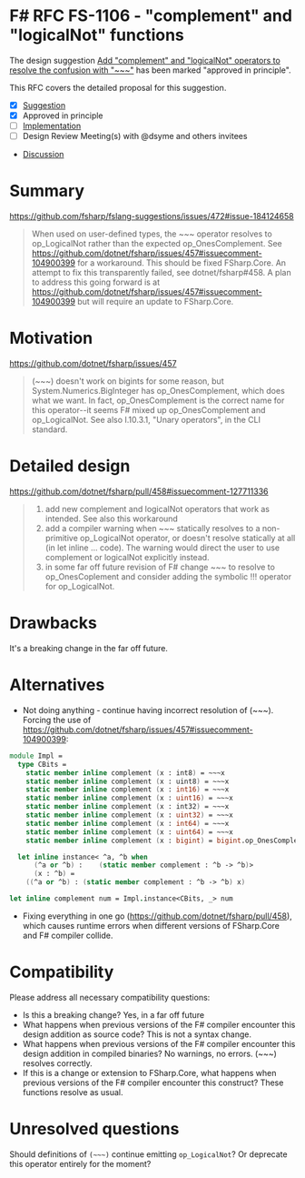 # F# RFC FS-1106 - "complement" and "logicalNot" functions

The design suggestion [Add "complement" and "logicalNot" operators to resolve the confusion with "~~~"](https://github.com/fsharp/fslang-suggestions/issues/472) has been marked "approved in principle".

This RFC covers the detailed proposal for this suggestion.

- [x] [Suggestion](https://github.com/fsharp/fslang-suggestions/issues/472)
- [x] Approved in principle
- [ ] [Implementation](https://github.com/dotnet/fsharp/pull/FILL-ME-IN)
- [ ] Design Review Meeting(s) with @dsyme and others invitees
- [Discussion](https://github.com/fsharp/fslang-design/discussions/FILL-ME-IN)

# Summary

https://github.com/fsharp/fslang-suggestions/issues/472#issue-184124658
> When used on user-defined types, the ~~~ operator resolves to op_LogicalNot rather than the expected op_OnesComplement. 
> See https://github.com/dotnet/fsharp/issues/457#issuecomment-104900399 for a workaround.
> This should be fixed FSharp.Core. An attempt to fix this transparently failed, see dotnet/fsharp#458.
> A plan to address this going forward is at https://github.com/dotnet/fsharp/issues/457#issuecomment-104900399 but will require an update to FSharp.Core.

# Motivation

https://github.com/dotnet/fsharp/issues/457
> (~~~) doesn't work on bigints for some reason, but System.Numerics.BigInteger has op_OnesComplement, which does what we want.
> In fact, op_OnesComplement is the correct name for this operator--it seems F# mixed up op_OnesComplement and op_LogicalNot. See also I.10.3.1, "Unary operators", in the CLI standard.

# Detailed design

https://github.com/dotnet/fsharp/pull/458#issuecomment-127711336
> 1. add new complement and logicalNot operators that work as intended. See also this workaround
> 2. add a compiler warning when ~~~ statically resolves to a non-primitive op_LogicalNot operator, or doesn't resolve statically at all (in let inline ... code). The warning would direct the user to use complement or logicalNot explicitly instead.
> 3. in some far off future revision of F# change ~~~ to resolve to op_OnesCoplement and consider adding the symbolic !!! operator for op_LogicalNot.

# Drawbacks

It's a breaking change in the far off future.

# Alternatives

- Not doing anything - continue having incorrect resolution of (~~~).
Forcing the use of https://github.com/dotnet/fsharp/issues/457#issuecomment-104900399:
```fs
module Impl = 
  type CBits = 
    static member inline complement (x : int8) = ~~~x
    static member inline complement (x : uint8) = ~~~x
    static member inline complement (x : int16) = ~~~x
    static member inline complement (x : uint16) = ~~~x
    static member inline complement (x : int32) = ~~~x
    static member inline complement (x : uint32) = ~~~x
    static member inline complement (x : int64) = ~~~x
    static member inline complement (x : uint64) = ~~~x
    static member inline complement (x : bigint) = bigint.op_OnesComplement x

  let inline instance< ^a, ^b when
      (^a or ^b) :    (static member complement : ^b -> ^b)>
      (x : ^b) =
    ((^a or ^b) : (static member complement : ^b -> ^b) x)

let inline complement num = Impl.instance<CBits, _> num
```

- Fixing everything in one go (https://github.com/dotnet/fsharp/pull/458), which causes runtime errors when different versions of FSharp.Core and F# compiler collide.

# Compatibility

Please address all necessary compatibility questions:

* Is this a breaking change? Yes, in a far off future
* What happens when previous versions of the F# compiler encounter this design addition as source code? This is not a syntax change.
* What happens when previous versions of the F# compiler encounter this design addition in compiled binaries? No warnings, no errors. (~~~) resolves correctly.
* If this is a change or extension to FSharp.Core, what happens when previous versions of the F# compiler encounter this construct? These functions resolve as usual.

# Unresolved questions

Should definitions of `(~~~)` continue emitting `op_LogicalNot`? Or deprecate this operator entirely for the moment?
